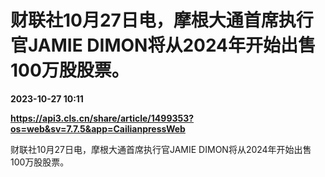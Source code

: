 # 财联社10月27日电，摩根大通首席执行官JAMIE DIMON将从2024年开始出售100万股股票。

**2023-10-27 10:11**

**https://api3.cls.cn/share/article/1499353?os=web&sv=7.7.5&app=CailianpressWeb**

财联社10月27日电，摩根大通首席执行官JAMIE DIMON将从2024年开始出售100万股股票。